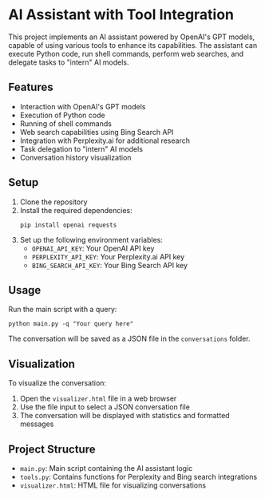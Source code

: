 # AI Assistant with Tool Integration

This project implements an AI assistant powered by OpenAI's GPT models, capable of using various tools to enhance its capabilities. The assistant can execute Python code, run shell commands, perform web searches, and delegate tasks to "intern" AI models.

## Features

- Interaction with OpenAI's GPT models
- Execution of Python code
- Running of shell commands
- Web search capabilities using Bing Search API
- Integration with Perplexity.ai for additional research
- Task delegation to "intern" AI models
- Conversation history visualization

## Setup

1. Clone the repository
2. Install the required dependencies:
   ```
   pip install openai requests
   ```
3. Set up the following environment variables:
   - `OPENAI_API_KEY`: Your OpenAI API key
   - `PERPLEXITY_API_KEY`: Your Perplexity.ai API key
   - `BING_SEARCH_API_KEY`: Your Bing Search API key

## Usage

Run the main script with a query:

```
python main.py -q "Your query here"
```

The conversation will be saved as a JSON file in the `conversations` folder.

## Visualization

To visualize the conversation:

1. Open the `visualizer.html` file in a web browser
2. Use the file input to select a JSON conversation file
3. The conversation will be displayed with statistics and formatted messages

## Project Structure

- `main.py`: Main script containing the AI assistant logic
- `tools.py`: Contains functions for Perplexity and Bing search integrations
- `visualizer.html`: HTML file for visualizing conversations

